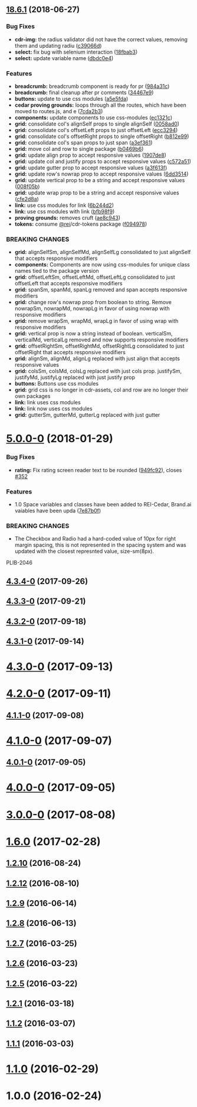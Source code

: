 <a name="18.6.1"></a>
## [18.6.1](https://github.com/rei/rei-cedar/compare/v5.0.0-alpha.1...v18.6.1) (2018-06-27)


### Bug Fixes

* **cdr-img:** the radius validator did not have the correct values, removing them and updating radiu ([c39066d](https://github.com/rei/rei-cedar/commit/c39066d))
* **select:** fix bug with selenium interaction ([18fbab3](https://github.com/rei/rei-cedar/commit/18fbab3))
* **select:** update variable name ([dbdc0e4](https://github.com/rei/rei-cedar/commit/dbdc0e4))


### Features

* **breadcrumb:** breadcrumb component is ready for pr ([984a31c](https://github.com/rei/rei-cedar/commit/984a31c))
* **breadcrumb:** final cleanup after pr comments ([34467e9](https://github.com/rei/rei-cedar/commit/34467e9))
* **buttons:** update to use css modules ([a5e5fda](https://github.com/rei/rei-cedar/commit/a5e5fda))
* **cedar proving grounds:** loops through all the routes, which have been moved to routes.js, and e ([7cda2b3](https://github.com/rei/rei-cedar/commit/7cda2b3))
* **components:** update components to use css-modules ([ec1321c](https://github.com/rei/rei-cedar/commit/ec1321c))
* **grid:** consolidate col's alignSelf props to single alignSelf ([0058ad0](https://github.com/rei/rei-cedar/commit/0058ad0))
* **grid:** consolidate col's offsetLeft props to just offsetLeft ([ecc3294](https://github.com/rei/rei-cedar/commit/ecc3294))
* **grid:** consolidate col's offsetRight props to single offsetRight ([b812e99](https://github.com/rei/rei-cedar/commit/b812e99))
* **grid:** consolidate col's span props to just span ([a3ef361](https://github.com/rei/rei-cedar/commit/a3ef361))
* **grid:** move col and row to single package ([b0469b6](https://github.com/rei/rei-cedar/commit/b0469b6))
* **grid:** update align prop to accept responsive values ([1907de8](https://github.com/rei/rei-cedar/commit/1907de8))
* **grid:** update col and justify props to accept responsive values ([c572a51](https://github.com/rei/rei-cedar/commit/c572a51))
* **grid:** update gutter prop to accept responsive values ([a3f613f](https://github.com/rei/rei-cedar/commit/a3f613f))
* **grid:** update row's nowrap prop to accept responsive values ([6dd3514](https://github.com/rei/rei-cedar/commit/6dd3514))
* **grid:** update vertical prop to be a string and accept responsive values ([008f05b](https://github.com/rei/rei-cedar/commit/008f05b))
* **grid:** update wrap prop to be a string and accept responsive values ([cfe2d8a](https://github.com/rei/rei-cedar/commit/cfe2d8a))
* **link:** use css modules for link ([6b244d2](https://github.com/rei/rei-cedar/commit/6b244d2))
* **link:** use css modules with link ([bfb98f9](https://github.com/rei/rei-cedar/commit/bfb98f9))
* **proving grounds:** removes cruft ([ae8c943](https://github.com/rei/rei-cedar/commit/ae8c943))
* **tokens:** consume [@rei](https://github.com/rei)/cdr-tokens package ([f094978](https://github.com/rei/rei-cedar/commit/f094978))


### BREAKING CHANGES

* **grid:** alignSelfSm, alignSelfMd, alignSelfLg consolidated to just alignSelf that accepts responsive
modifiers
* **components:** Components are now using css-modules for unique class names tied to the package version
* **grid:** offsetLeftSm, offsetLeftMd, offsetLeftLg consolidated to just offsetLeft that accepts responsive
modifiers
* **grid:** spanSm, spanMd, spanLg removed and span accepts responsive modifiers
* **grid:** change row's nowrap prop from boolean to string. Remove nowrapSm, nowrapMd, nowrapLg in favor of
using nowrap with responsive modifiers
* **grid:** remove wrapSm, wrapMd, wrapLg in favor of using wrap with responsive modifiers
* **grid:** vertical prop is now a string instead of boolean. verticalSm, verticalMd, verticalLg removed and now
supports responsive modifiers
* **grid:** offsetRightSm, offsetRightMd, offsetRightLg consolidated to just offsetRight that accepts responsive modifiers
* **grid:** alignSm, alignMd, alignLg replaced with just align that accepts responsive values
* **grid:** colsSm, colsMd, colsLg replaced with just cols prop. justifySm, justifyMd, justifyLg replaced with
just justify prop
* **buttons:** Buttons use css modules
* **grid:** grid css is no longer in cdr-assets, col and row are no longer their own packages
* **link:** link uses css modules
* **link:** link now uses css modules
* **grid:** gutterSm, gutterMd, gutterLg replaced with just gutter



<a name="5.0.0-0"></a>
# [5.0.0-0](https://github.com/rei/rei-cedar/compare/v4.3.4-0...v5.0.0-0) (2018-01-29)


### Bug Fixes

* **rating:** Fix rating screen reader text to be rounded ([949fc92](https://github.com/rei/rei-cedar/commit/949fc92)), closes [#352](https://github.com/rei/rei-cedar/issues/352)


### Features

* 1.0 Space variables and classes have been added to REI-Cedar, Brand.ai vaiables have been upda ([7e87b0f](https://github.com/rei/rei-cedar/commit/7e87b0f))


### BREAKING CHANGES

* The Checkbox and Radio had a hard-coded value of 10px for right margin spacing,
this is not represented in the spacing system and was updated with the closest represnted  value,
size-sm(8px).

PLIB-2046



<a name="4.3.4-0"></a>
## [4.3.4-0](https://github.com/rei/rei-cedar/compare/v4.3.3-0...v4.3.4-0) (2017-09-26)



<a name="4.3.3-0"></a>
## [4.3.3-0](https://github.com/rei/rei-cedar/compare/v4.3.2-0...v4.3.3-0) (2017-09-21)



<a name="4.3.2-0"></a>
## [4.3.2-0](https://github.com/rei/rei-cedar/compare/v4.3.1-0...v4.3.2-0) (2017-09-18)



<a name="4.3.1-0"></a>
## [4.3.1-0](https://github.com/rei/rei-cedar/compare/v4.3.0-0...v4.3.1-0) (2017-09-14)



<a name="4.3.0-0"></a>
# [4.3.0-0](https://github.com/rei/rei-cedar/compare/v4.2.0-0...v4.3.0-0) (2017-09-13)



<a name="4.2.0-0"></a>
# [4.2.0-0](https://github.com/rei/rei-cedar/compare/v4.1.1-0...v4.2.0-0) (2017-09-11)



<a name="4.1.1-0"></a>
## [4.1.1-0](https://github.com/rei/rei-cedar/compare/v4.1.0-0...v4.1.1-0) (2017-09-08)



<a name="4.1.0-0"></a>
# [4.1.0-0](https://github.com/rei/rei-cedar/compare/v4.0.1-0...v4.1.0-0) (2017-09-07)



<a name="4.0.1-0"></a>
## [4.0.1-0](https://github.com/rei/rei-cedar/compare/v4.0.0-0...v4.0.1-0) (2017-09-05)



<a name="4.0.0-0"></a>
# [4.0.0-0](https://github.com/rei/rei-cedar/compare/v3.0.0-0...v4.0.0-0) (2017-09-05)



<a name="3.0.0-0"></a>
# [3.0.0-0](https://github.com/rei/rei-cedar/compare/v1.6.1...v3.0.0-0) (2017-08-08)



<a name="1.6.0"></a>
# [1.6.0](https://github.com/rei/rei-cedar/compare/v1.5.0...v1.6.0) (2017-02-28)



<a name="1.2.10"></a>
## [1.2.10](https://github.com/rei/rei-cedar/compare/v1.2.12...v1.2.10) (2016-08-24)



<a name="1.2.12"></a>
## [1.2.12](https://github.com/rei/rei-cedar/compare/v1.2.9...v1.2.12) (2016-08-10)



<a name="1.2.9"></a>
## [1.2.9](https://github.com/rei/rei-cedar/compare/v1.2.8...v1.2.9) (2016-06-14)



<a name="1.2.8"></a>
## [1.2.8](https://github.com/rei/rei-cedar/compare/v1.2.7...v1.2.8) (2016-06-13)



<a name="1.2.7"></a>
## [1.2.7](https://github.com/rei/rei-cedar/compare/v1.2.6...v1.2.7) (2016-03-25)



<a name="1.2.6"></a>
## [1.2.6](https://github.com/rei/rei-cedar/compare/v1.2.5...v1.2.6) (2016-03-23)



<a name="1.2.5"></a>
## [1.2.5](https://github.com/rei/rei-cedar/compare/v1.2.1...v1.2.5) (2016-03-22)



<a name="1.2.1"></a>
## [1.2.1](https://github.com/rei/rei-cedar/compare/v1.1.2...v1.2.1) (2016-03-18)



<a name="1.1.2"></a>
## [1.1.2](https://github.com/rei/rei-cedar/compare/v1.1.1...v1.1.2) (2016-03-07)



<a name="1.1.1"></a>
## [1.1.1](https://github.com/rei/rei-cedar/compare/v1.1.0...v1.1.1) (2016-03-03)



<a name="1.1.0"></a>
# [1.1.0](https://github.com/rei/rei-cedar/compare/v1.0.0...v1.1.0) (2016-02-29)



<a name="1.0.0"></a>
# 1.0.0 (2016-02-24)




